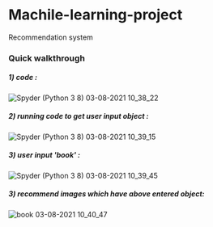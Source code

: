 # Machile-learning-project
Recommendation system
### Quick walkthrough

#####  1) code :

![Spyder (Python 3 8) 03-08-2021 10_38_22](https://user-images.githubusercontent.com/42415999/127961527-572b9cbd-104e-4139-aed9-c83d925d695a.png)

#####  2) running code to get user input object :
![Spyder (Python 3 8) 03-08-2021 10_39_15](https://user-images.githubusercontent.com/42415999/127961652-c80ab1ff-c042-460a-b7d1-d527fcb8550f.png)

#####  3) user input 'book' :
![Spyder (Python 3 8) 03-08-2021 10_39_45](https://user-images.githubusercontent.com/42415999/127961853-fc5aa771-8368-410c-9f48-593c0a7b98e6.png)

#####  3) recommend images which have above entered object:
![book 03-08-2021 10_40_47](https://user-images.githubusercontent.com/42415999/127961966-8ec52541-393d-4c2a-b43e-ba5fbcce24e0.png)

